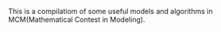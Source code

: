 This is a compilatiom of some useful models and algorithms in MCM(Mathematical Contest in Modeling).